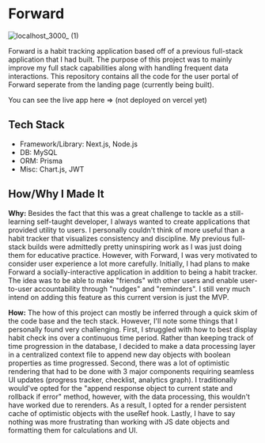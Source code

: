 # Forward
![localhost_3000_ (1)](https://github.com/user-attachments/assets/2298a0dc-fb5c-4ed9-afe1-d5e8cdc808e1)

Forward is a habit tracking application based off of a previous full-stack application that I had built. The purpose of this project was to mainly improve my full stack capabilities along with handling frequent data interactions. This repository contains all the code for the user portal of Forward seperate from the landing page (currently being built).

You can see the live app here => (not deployed on vercel yet)


## Tech Stack
- Framework/Library: Next.js, Node.js
- DB: MySQL
- ORM: Prisma
- Misc: Chart.js, JWT

## How/Why I Made It

**Why:**
Besides the fact that this was a great challenge to tackle as a still-learning self-taught developer, I always wanted to create applications that provided utility to users. I personally couldn't think of more useful than a habit tracker that visualizes consistency and discipline. My previous full-stack builds were admittedly pretty uninspiring work as I was just doing them for educative practice. However, with Forward, I was very motivated to consider user experience a lot more carefully. Initially, I had plans to make Forward a socially-interactive application in addition to being a habit tracker. The idea was to be able to make "friends" with other users and enable user-to-user accountability through "nudges" and "reminders". I still very much intend on adding this feature as this current version is just the MVP. 

**How:**
The how of this project can mostly be inferred through a quick skim of the code base and the tech stack. However, I'll note some things that I personally found very challenging. First, I struggled with how to best display habit check ins over a continuous time period. Rather than keeping track of time progression in the database, I decided to make a data processing layer in a centralized context file to append new day objects with boolean properties as time progressed. Second, there was a lot of optimistic rendering that had to be done with 3 major components requiring seamless UI updates (progress tracker, checklist, analytics graph). I traditionally would've opted for the "append response object to current state and rollback if error" method, however, with the data processing, this wouldn't have worked due to rerenders. As a result, I opted for a render persistent cache of optimistic objects with the useRef hook. Lastly, I have to say nothing was more frustrating than working with JS date objects and formatting them for calculations and UI.




